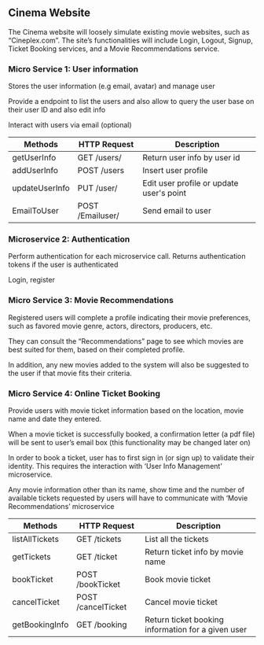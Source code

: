 ## Cinema Website


The Cinema website will loosely simulate existing movie websites, such as “Cineplex.com”. The site’s functionalities will include Login, Logout, Signup, Ticket Booking services, and a Movie Recommendations service.



### Micro Service 1: User information


Stores the user information (e.g email, avatar) and manage user

Provide a endpoint to list the users and also allow to query the user base on their user ID and also edit info

Interact with users via email (optional)

|     Methods    | HTTP Request | Description |
| ---------------|--------------|-------------|
| getUserInfo    | GET /users/<id>  | Return user info by user id |
| addUserInfo    | POST /users      | Insert user profile |
| updateUserInfo | PUT /user/<id>   | Edit user profile or update user's point |
| EmailToUser    | POST /Emailuser/ | Send email to user |



### Microservice 2: Authentication


Perform authentication for each microservice call. Returns authentication tokens if the user is authenticated

Login, register



### Micro Service 3: Movie Recommendations


Registered users will complete a profile indicating their movie preferences, such as favored movie genre, actors, directors, producers, etc.

They can consult the “Recommendations” page to see which movies are best suited for them, based on their completed profile.

In addition, any new movies added to the system will also be suggested to the user if that movie fits their criteria.



### Micro Service 4: Online Ticket Booking


Provide users with movie ticket information based on the location, movie name and date they entered.

When a movie ticket is successfully booked, a confirmation letter (a pdf file) will be sent to user’s email box (this functionality may be changed later on)

In order to book a ticket, user has to first sign in (or sign up) to validate their identity. This requires the interaction with ‘User Info Management’ microservice.  

Any movie information other than its name, show time and the number of available tickets requested by users will have to communicate with ‘Movie Recommendations’ microservice

|     Methods    | HTTP Request | Description |
| ---------------|--------------|-------------|
| listAllTickets | GET /tickets         | List all the tickets |
| getTickets     | GET /ticket          | Return ticket info by movie name |
| bookTicket     | POST /bookTicket     | Book movie ticket |
| cancelTicket   | POST /cancelTicket   | Cancel movie ticket |
| getBookingInfo | GET /booking         | Return ticket booking information for a given user |
